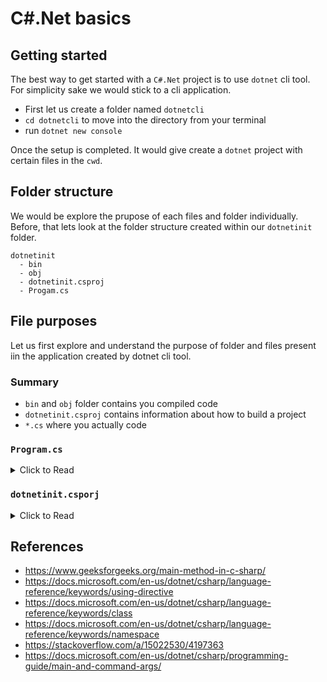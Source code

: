 # C#.Net basics

## Getting started
The best way to get started with a `C#.Net` project is to use `dotnet` cli tool. For simplicity sake we would stick to a cli application.
  - First let us create a folder named `dotnetcli`
  - `cd dotnetcli` to move into the directory from your terminal
  - run `dotnet new console`

Once the setup is completed. It would give create a `dotnet` project with certain files in the `cwd`. 

## Folder structure
We would be explore the prupose of each files and folder individually. Before, that lets look at the folder structure created within our `dotnetinit` folder.

```
dotnetinit
  - bin
  - obj
  - dotnetinit.csproj
  - Progam.cs
```

## File purposes

Let us first explore and understand the purpose of folder and files present iin the application created by dotnet cli tool.

### Summary
  - `bin` and `obj` folder contains you compiled code
  - `dotnetinit.csproj` contains information about how to build a project
  - `*.cs` where you actually code

### `Program.cs`
<details>
<summary> Click to Read</summary>
  
   **Every `dotnet` application must have a starting point, this starting point is described by having a `Main` method under any desired class.**

  By default `dotnet` cli tool will create a file named `Program.cs`, which contains the `Program` class which holds the starting point for us, ie the `Main`   method. 

  As long as your application is having `Main` method dotnet will successfully execute you program, irrespective of in which file your `Main` method lies, however,   neeedless to say it is a standard to follow, to keep the entry point of your application in `Program.cs` under the `Program` class to be more clear about the     starting point of your application. 

  Now let's explore the basic code inside the `Program.cs`.

  ```
  using System;

  namespace dotnetinit
  {
      class Program
      {
          static void Main(string[] args)
          {
              Console.WriteLine("Hello World!");
          }
      }
  }
  ```

  - [`using`](https://docs.microsoft.com/en-us/dotnet/csharp/language-reference/keywords/using-directive) is used a directive which allows us to use the diffferent types and objects defined in a given `namespace`, in this case the `System` namespace
  - [`namespace`](https://docs.microsoft.com/en-us/dotnet/csharp/language-reference/keywords/namespace), keyword allows us to create a scope under which different tyeps and objects are declared. It is namespace which we use to import codes across modules. 

    A given `namespace` can contain
      - `class`
      - `enum`
      - `interface`
      - `delegate`
      - sub `namespace`
      - `struct`

    By default every C# file runs in an unnamed `namespace` (added by the C# compiler), often referred as the global `namespace`. And any type which not defined under    a `namespace` will by default belong to the global `namespace`.

    When a class or a type needs to resolved by a C# compiler it would first try to find if the given type is present in the current `namespace` or not. 
    If the type is not present in the current `namespace` it would try to find the type in its immedidate parent `namespace`, and it continues to do the same until it reaches the global/default `namespace`. One can also access members of default `namespace` by using `global::`.

  - [`class Program`](https://docs.microsoft.com/en-us/dotnet/csharp/language-reference/keywords/class) is used to declare a new class, only single inheritance is allowed in C#. 
  - [`static void Main`](https://docs.microsoft.com/en-us/dotnet/csharp/programming-guide/main-and-command-args/) is the entry point of every `dotnet` application, like mentioned previously, every `dotnet` application must have a single starting point which is `Main` method, as a convention/standard it is always placed under the `Program` class present in the `Progam.cs`. The parameters to the `Main` method are array of `String` which are passed to the application during its runtime.
      - `Main` should always be a `static` method implying that the method can be invoked without creating an instance of the class.
      - by default `Main` methods are [`private`](https://docs.microsoft.com/en-us/dotnet/csharp/programming-guide/classes-and-structs/access-modifiers).
</details>

### `dotnetinit.csporj`
<details>
  <summary>Click to Read</summary>
  
  As `dotnet` is a platform which supports multiple language, and are compiled and run using the same standard command ie, 
  - `dotnet run` to build and run
  - `dotnet run --no-build` to simply run
  - `dotnet build` to simply build an existing code


  It becomes fairly evident that underlying the `dotnet build` command, there needs to be build system which must understand the basic questions:
  - language being used, which in turn should mean compiler to be used
  - the dependencies/packages being used
  - the language version to be used
  - the output to be generated
  
  These information are collected by `dotnet` by passing the `.csproj` file, to the underlying build system [MSBuild](https://docs.microsoft.com/en-us/visualstudio/msbuild/msbuild?view=vs-2019), every dotnet project need to have a `proj` file depending on the language, ie;
  - `.csproj` for a `C#` project
  - `.fsproj` for `F#` projet
  - `vbproj` for `VB` project and so on..

</details>

## References
  - https://www.geeksforgeeks.org/main-method-in-c-sharp/
  - https://docs.microsoft.com/en-us/dotnet/csharp/language-reference/keywords/using-directive
  - https://docs.microsoft.com/en-us/dotnet/csharp/language-reference/keywords/class
  - https://docs.microsoft.com/en-us/dotnet/csharp/language-reference/keywords/namespace
  - https://stackoverflow.com/a/15022530/4197363
  - https://docs.microsoft.com/en-us/dotnet/csharp/programming-guide/main-and-command-args/
